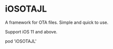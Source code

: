 
# iOSOTAJL
A framework for OTA files. Simple and quick to use. 

Support iOS 11 and above.

pod   'iOSOTAJL'

